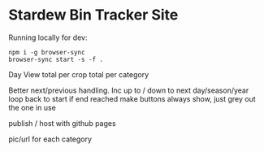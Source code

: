 # Stardew Bin Tracker Site

Running locally for dev:

```
npm i -g browser-sync
browser-sync start -s -f .
```


Day View
total per crop
total per category

Better next/previous handling.
Inc up to / down to next day/season/year
loop back to start if end reached
make buttons always show, just grey out the one in use



publish / host with github pages

pic/url for each category